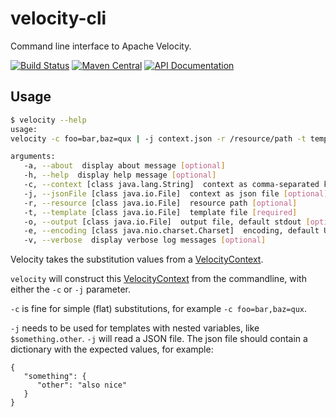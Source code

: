 velocity-cli
============

Command line interface to Apache Velocity.

[![Build Status](https://travis-ci.org/heuermh/velocity-cli.svg?branch=master)](https://travis-ci.org/heuermh/velocity-cli)
[![Maven Central](https://img.shields.io/maven-central/v/com.github.heuermh.velocity/velocity-cli.svg?maxAge=600)](http://search.maven.org/#search%7Cga%7C1%7Ccom.github.heuermh.velocity)
[![API Documentation](http://javadoc.io/badge/com.github.heuermh.velocity/velocity-cli.svg?color=brightgreen&label=javadoc)](http://javadoc.io/doc/com.github.heuermh.velocity/velocity-cli)

## Usage

```bash
$ velocity --help
usage:
velocity -c foo=bar,baz=qux | -j context.json -r /resource/path -t template.wm [-o output.txt] [-e euc-jp] [--verbose]

arguments:
   -a, --about  display about message [optional]
   -h, --help  display help message [optional]
   -c, --context [class java.lang.String]  context as comma-separated key value pairs [optional]
   -j, --jsonFile [class java.io.File]  context as json file [optional]
   -r, --resource [class java.io.File]  resource path [optional]
   -t, --template [class java.io.File]  template file [required]
   -o, --output [class java.io.File]  output file, default stdout [optional]
   -e, --encoding [class java.nio.charset.Charset]  encoding, default UTF-8 [optional]
   -v, --verbose  display verbose log messages [optional]
```

Velocity takes the substitution values from a [VelocityContext](https://velocity.apache.org/engine/2.0/apidocs/org/apache/velocity/VelocityContext.html).

`velocity` will construct this [VelocityContext](https://velocity.apache.org/engine/2.0/apidocs/org/apache/velocity/VelocityContext.html) from the commandline, with either the `-c` or `-j` parameter. 

`-c` is fine for simple (flat) substitutions, for example `-c foo=bar,baz=qux`.

`-j` needs to be used for templates with nested variables, like `$something.other`. `-j` will read a JSON file. The json file should contain a dictionary
with the expected values, for example:
```
{
   "something": {
      "other": "also nice"
   }
}
```



